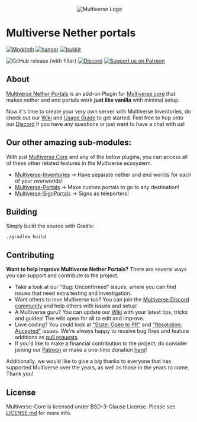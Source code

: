 <p align="center">
<img src="https://raw.githubusercontent.com/Multiverse/Multiverse-Core/main/config/multiverse2-long.png" alt="Multiverse Logo">
</p>

# Multiverse Nether portals

[![Modrinth](https://cdn.jsdelivr.net/npm/@intergrav/devins-badges@3/assets/cozy/available/modrinth_vector.svg)](https://modrinth.com/plugin/multiverse-NetherPortals)
[![hangar](https://cdn.jsdelivr.net/npm/@intergrav/devins-badges@3/assets/cozy/available/hangar_vector.svg)](https://hangar.papermc.io/Multiverse/Multiverse-NetherPortals)
[![bukkit](https://cdn.jsdelivr.net/npm/@intergrav/devins-badges@3/assets/cozy/supported/bukkit_vector.svg)](https://dev.bukkit.org/projects/multiverse-NetherPortals)

![GitHub release (with filter)](https://img.shields.io/github/v/release/multiverse/multiverse-netherportals)
[![Discord](https://img.shields.io/discord/325459248047980545?label=discord&logo=discord)](https://discord.gg/NZtfKky)
[![Support us on Patreon](https://img.shields.io/endpoint.svg?url=https%3A%2F%2Fshieldsio-patreon.vercel.app%2Fapi%3Fusername%3Ddumptruckman%26type%3Dpatrons&style=flat)](https://patreon.com/dumptruckman)


## About

[Multiverse Nether Portals](https://dev.bukkit.org/projects/multiverse-NetherPortals) is an add-on Plugin for [Multiverse core](https://dev.bukkit.org/projects/multiverse-core) that makes nether and end portals work **just like vanilla** with minimal setup.

Now it's time to create your very own server with Multiverse Inventories, do check out our [Wiki](https://github.com/Multiverse/Multiverse-Core/wiki/Home-(Inventories)) and [Usage Guide](https://github.com/Multiverse/Multiverse-Core/wiki/Basics-(Inventories)) to get started. Feel free to hop onto our [Discord](https://discord.gg/NZtfKky) if you have any questions or just want to have a chat with us!

## Our other amazing sub-modules:

With just [Multiverse Core](https://github.com/multiverse/multiverse) and any of the below plugins, you can access all of these other related features in the Multiverse ecosystem.

* [Multiverse-Inventories](https://github.com/Multiverse/Multiverse-Inventories) -> Have separate nether and end worlds for each of your overworlds!
* [Multiverse-Portals](https://github.com/Multiverse/Multiverse-Portals) -> Make custom portals to go to any destination!
* [Multiverse-SignPortals](https://github.com/Multiverse/Multiverse-SignPortals) -> Signs as teleporters!

## Building
Simply build the source with Gradle:
```
./gradlew build
```

## Contributing

**Want to help improve Multiverse Nether Portals?** There are several ways you can support and contribute to the project.
* Take a look at our "Bug: Unconfirmed" issues, where you can find issues that need extra testing and investigation.
* Want others to love Multiverse too? You can join the [Multiverse Discord community](https://discord.gg/NZtfKky) and help others with issues and setup!
* A Multiverse guru? You can update our [Wiki](https://github.com/Multiverse/Multiverse-Core/wiki) with your latest tips, tricks and guides! The wiki open for all to edit and improve.
* Love coding? You could look at ["State: Open to PR"](https://github.com/Multiverse/Multiverse-NetherPortals/labels/State%3A%20Open%20to%20PR) and ["Resolution: Accepted"](https://github.com/Multiverse/Multiverse-NetherPortals/labels/Resolution%3A%20Accepted) issues. We're always happy to receive bug fixes and feature additions as [pull requests](https://www.freecodecamp.org/news/how-to-make-your-first-pull-request-on-github-3/).
* If you'd like to make a financial contribution to the project, do consider joining our [Patreon](https://www.patreon.com/dumptruckman) or make a one-time donation [here](https://paypal.me/dumptruckman)!

Additionally, we would like to give a big thanks to everyone that has supported Multiverse over the years, as well as those in the years to come. Thank you!

## License

Multiverse-Core is licensed under BSD-3-Clause License. Please see [LICENSE.md](LICENSE.md) for more info.
